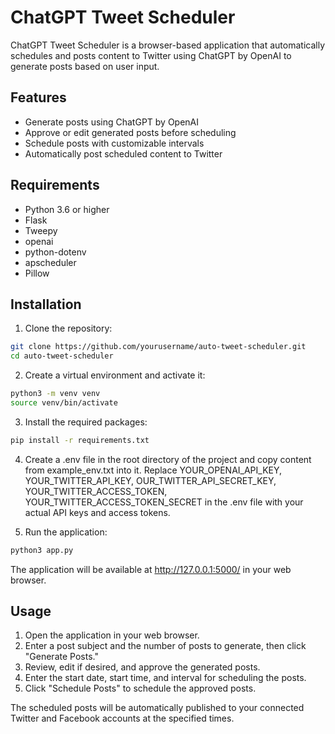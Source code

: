 # ChatGPT Tweet Scheduler

ChatGPT Tweet Scheduler is a browser-based application that automatically schedules and posts content to Twitter using ChatGPT by OpenAI to generate posts based on user input. 

## Features

- Generate posts using ChatGPT by OpenAI
- Approve or edit generated posts before scheduling
- Schedule posts with customizable intervals
- Automatically post scheduled content to Twitter

## Requirements

- Python 3.6 or higher
- Flask
- Tweepy
- openai
- python-dotenv
- apscheduler
- Pillow

## Installation

1. Clone the repository:

```bash
git clone https://github.com/yourusername/auto-tweet-scheduler.git
cd auto-tweet-scheduler
```
2. Create a virtual environment and activate it:

```bash
python3 -m venv venv
source venv/bin/activate
```

3. Install the required packages:

```bash
pip install -r requirements.txt
```

4. Create a .env file in the root directory of the project and copy content from example_env.txt into it. Replace YOUR_OPENAI_API_KEY, YOUR_TWITTER_API_KEY, OUR_TWITTER_API_SECRET_KEY, YOUR_TWITTER_ACCESS_TOKEN, YOUR_TWITTER_ACCESS_TOKEN_SECRET in the .env file with your actual API keys and access tokens.

5. Run the application:

```bash
python3 app.py
```

The application will be available at http://127.0.0.1:5000/ in your web browser.

## Usage

1. Open the application in your web browser.
2. Enter a post subject and the number of posts to generate, then click "Generate Posts."
3. Review, edit if desired, and approve the generated posts.
4. Enter the start date, start time, and interval for scheduling the posts.
5. Click "Schedule Posts" to schedule the approved posts.

The scheduled posts will be automatically published to your connected Twitter and Facebook accounts at the specified times.